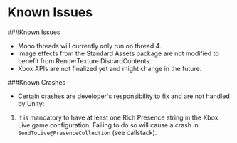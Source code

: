 Known Issues
============


###Known Issues
* Mono threads will currently only run on thread 4.
* Image effects from the Standard Assets package are not modified to benefit from RenderTexture.DiscardContents.
* Xbox APIs are not finalized yet and might change in the future.

###Known Crashes
* Certain crashes are developer's responsibility to fix and are not handled by Unity:
1. It is mandatory to have at least one Rich Presence string in the Xbox Live game configuration. Failing to do so will cause a crash in `SendToLive@PresenceCollection` (see callstack).
